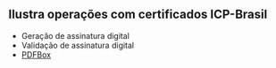 ## Ilustra operações com certificados ICP-Brasil

- Geração de assinatura digital
- Validação de assinatura digital
- [PDFBox](https://pdfbox.apache.org/)